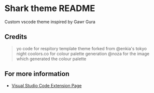 # Shark theme README
Custom vscode theme inspired by Gawr Gura

## Credits
>yo code for respitory template
>theme forked from @enkia's tokyo night
>coolors.co for colour palette generation
>@noza for the image which generated the colour palette
## For more information

* [Visual Studio Code Extension Page](https://marketplace.visualstudio.com/items?itemName=JenJenUwU.ocean-shark)
